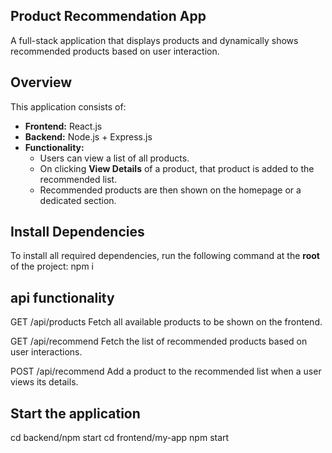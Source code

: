 ##  Product Recommendation App

A full-stack application that displays products and dynamically shows recommended products based on user interaction.

##  Overview

This application consists of:

- **Frontend:** React.js  
- **Backend:** Node.js + Express.js  
- **Functionality:**  
  - Users can view a list of all products.  
  - On clicking **View Details** of a product, that product is added to the recommended list.  
  - Recommended products are then shown on the homepage or a dedicated section.

##  Install Dependencies
To install all required dependencies, run the following command at the **root** of the project:
npm i

##  api functionality
GET /api/products
Fetch all available products to be shown on the frontend.

GET /api/recommend
Fetch the list of recommended products based on user interactions.

POST /api/recommend
Add a product to the recommended list when a user views its details.

##  Start the application

cd backend/npm start
cd frontend/my-app npm start

